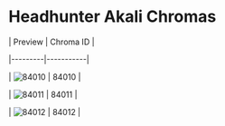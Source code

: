 # Headhunter Akali Chromas


| Preview | Chroma ID |

|---------|-----------|

| ![84010](https://raw.communitydragon.org/latest/plugins/rcp-be-lol-game-data/global/default/v1/champion-chroma-images/84/84010.png) | 84010 |

| ![84011](https://raw.communitydragon.org/latest/plugins/rcp-be-lol-game-data/global/default/v1/champion-chroma-images/84/84011.png) | 84011 |

| ![84012](https://raw.communitydragon.org/latest/plugins/rcp-be-lol-game-data/global/default/v1/champion-chroma-images/84/84012.png) | 84012 |